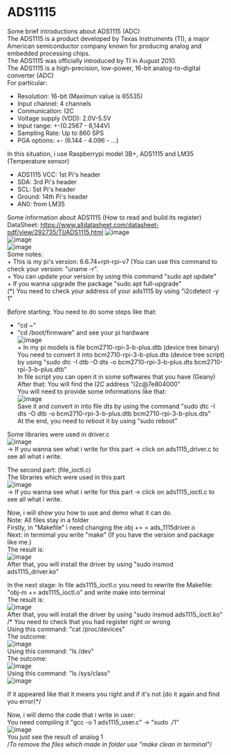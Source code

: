 # ADS1115
Some brief introductions about ADS1115 (ADC)  
The ADS1115 is a product developed by Texas Instruments (TI), a major American semiconductor company known for producing analog and embedded processing chips.  
The ADS1115 was officially introduced by TI in August 2010.  
The ADS1115 is a high-precision, low-power, 16-bit analog-to-digital converter (ADC)  
For particular:  
  - Resolution: 16-bit (Maximun value is 65535)  
  - Input channel: 4 channels  
  - Conmunication: I2C  
  - Voltage supply (VDD): 2.0V-5.5V  
  - Input range: +-(0.2567 - 6,144V)  
  - Sampling Rate: Up to 860 SPS  
  - PGA options: +- (6.144 - 4.096 - ...)  
  
  In this situation, i use Raspberrypi model 3B+, ADS1115 and LM35 (Temperature sensor)  
  - ADS1115 VCC: 1st Pi's header  
  - SDA: 3rd Pi's header  
  - SCL: 5st Pi's header  
  - Ground: 14th Pi's header  
  - AN0: from LM35  
  
  Some information about ADS1115 (How to read and build its register)  
  DataSheet: https://www.alldatasheet.com/datasheet-pdf/view/292735/TI/ADS1115.html
  ![image](https://github.com/user-attachments/assets/8f638d61-7dcc-4372-b503-059c0dca0f17)  
  ![image](https://github.com/user-attachments/assets/d09045aa-b596-4b78-b122-82e2f3c66c83)  
  ![image](https://github.com/user-attachments/assets/23fcf1d6-e930-4e5f-84ea-875dc8411cdc)  
  Some notes:  
    + This is my pi's version: 6.6.74+rpt-rpi-v7 (You can use this command to check your version: "uname -r".  
    + You can update your version by using this command "sudo apt update"  
    + If you wanna upgrade the package "sudo apt full-upgrade"  
  (*) You need to check your address of your ads1115 by using "i2cdetect -y 1"  

  Before starting: You need to do some steps like that:  
   + "cd ~"  
   + "cd /boot/firmware" and see your pi hardware  
    ![image](https://github.com/user-attachments/assets/78519962-3b57-4c01-9cff-70bfc117ff7a)  
    + In my pi models is file bcm2710-rpi-3-b-plus.dtb (device tree binary)  
         You need to convert it into bcm2710-rpi-3-b-plus.dts (device tree script) by using "sudo dtc -I dtb -O dts -o bcm2710-rpi-3-b-plus.dts bcm2710-rpi-3-b-plus.dtb"  
     In file script you can open it in some softwares that you have (Geany)  
     After that: You will find the I2C address "i2c@7e804000"  
     You will need to provide some informations like that:  
     ![image](https://github.com/user-attachments/assets/993f4335-eab3-4c91-9e21-6ba2c7603e1f)  
     Save it and convert in into file dts by using the command "sudo dtc -I dts -O dtb -o bcm2710-rpi-3-b-plus.dtb bcm2710-rpi-3-b-plus.dts"  
     At the end, you need to reboot it by using "sudo reboot"   

 Some libraries were used in driver.c  
  ![image](https://github.com/user-attachments/assets/df8fc6eb-b193-44e3-b06b-e7577e77663f)  
-> If you wanna see what i write for this part -> click on ads1115_driver.c to see all what i write.  

The second part: (file_ioctl.c)  
The libraries which were used in this part  
  ![image](https://github.com/user-attachments/assets/7e50ee1b-cdea-4278-aaab-ef72a913b574)  
  -> If you wanna see what i write for this part -> click on ads1115_ioctl.c to see all what i write.  

  Now, i will show you how to use and demo what it can do.  
  Note: All files stay in a folder  
  Firstly, in "Makefile" i need changing the obj += = ads_1115driver.o  
  Next: in termimal you write "make" (If you have the version and package like me.)  
  The result is:  
  ![image](https://github.com/user-attachments/assets/29deb96f-a37d-4d01-aad2-d89a3bb1f5bc)  
  After that, you will install the driver by using "sudo insmod ads1115_driver.ko"

In the next stage: In file ads1115_ioctl.c you need to rewrite the Makefile: "obj-m += ads1115_ioctl.o" and write make into terminal  
The result is:  
![image](https://github.com/user-attachments/assets/01766c16-de9d-4016-8a8c-73df8cc60f74)  
After that, you will install the driver by using "sudo insmod ads1115_ioctl.ko"  
/* You need to check that you had register right or wrong  
Using this command: "cat /proc/devices"  
The outcome:  
![image](https://github.com/user-attachments/assets/7b69e3c8-049c-4f3a-b455-e4611787a63d)  
Using this command: "ls /dev"  
The outcome:  
![image](https://github.com/user-attachments/assets/02a50bec-2ef4-4765-bfd0-6d526bb26df8)  
Using this command: "ls /sys/class"  
![image](https://github.com/user-attachments/assets/16c19a3e-487a-4f11-b7a0-dc13f5361275)  

If it appeared like that it means you right and if it's not (do it again and find you error)*/  

Now, i will demo the code that i write in user:  
You need compiling it "gcc -o 1 ads1115_user.c" -> "sudo ./1"  
![image](https://github.com/user-attachments/assets/eb2e3b2a-2dfe-47ea-a03e-10c4e4df8611)  
You just see the result of analog 1  
/*To remove the files which made in folder use "make clean in terminal"*/
